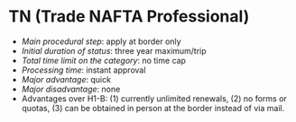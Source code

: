 TN (Trade NAFTA Professional)
=============================

* _Main procedural step_: apply at border only
* _Initial duration of status_: three year maximum/trip
* _Total time limit on the category_: no time cap
* _Processing time_: instant approval
* _Major advantage_: quick
* _Major disadvantage_: none
* Advantages over H1-B: (1) currently unlimited renewals, (2) no forms or quotas, (3) can be obtained in person at the border instead of via mail.

